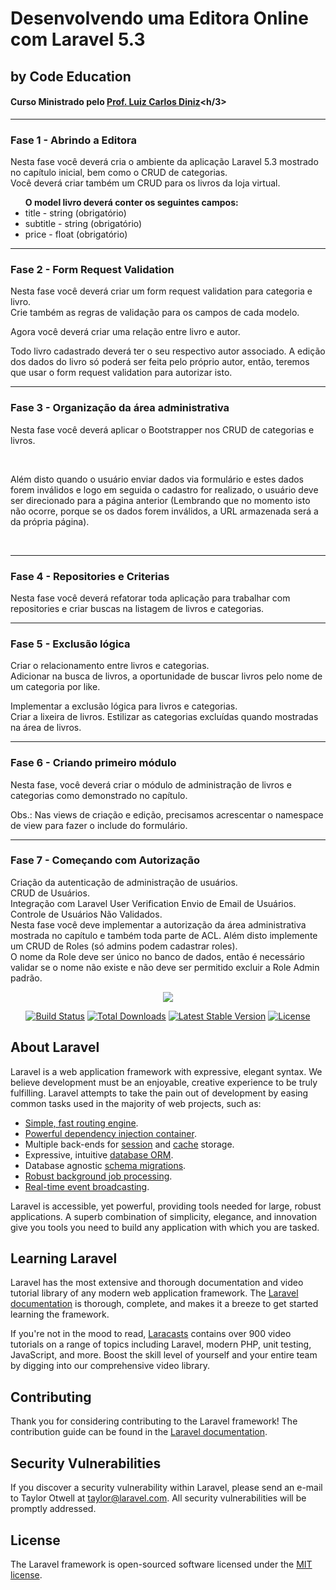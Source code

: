 # Desenvolvendo uma Editora Online com Laravel 5.3
## by Code Education
#### Curso Ministrado pelo <a href="https://about.me/carlosluiz">Prof. Luiz Carlos Diniz</a><h/3>
<hr/>

### Fase 1 - Abrindo a Editora
<p>Nesta fase você deverá cria o ambiente da aplicação Laravel 5.3 mostrado no capítulo inicial, bem como o CRUD de categorias.</br>
Você deverá criar também um CRUD para os livros da loja virtual.</br></p>
<ul>
<b>O model livro deverá conter os seguintes campos:</b>
<li>title - string (obrigatório)</li>
<li>subtitle - string (obrigatório)</li>
<li>price - float (obrigatório)</li>
</ul>
<hr/>

### Fase 2 - Form Request Validation
<p>Nesta fase você deverá criar um form request validation para categoria e livro.</br>
Crie também as regras de validação para os campos de cada modelo.</br></p>
<p>Agora você deverá criar uma relação entre livro e autor.</p>
<p>Todo livro cadastrado deverá ter o seu respectivo autor associado.
   A edição dos dados do livro só poderá ser feita pelo próprio autor, então, teremos que usar o form request validation para autorizar isto.</p>
<hr/>

### Fase 3 - Organização da área administrativa
<p>Nesta fase você deverá aplicar o Bootstrapper nos CRUD de categorias e livros.</p></br>
<p>Além disto quando o usuário enviar dados via formulário e estes dados forem inválidos e logo em seguida o cadastro for realizado, o usuário deve ser direcionado para a página anterior (Lembrando que no momento isto não ocorre, porque se os dados forem inválidos, a URL armazenada será a da própria página).</p></br>
<hr/>

### Fase 4 - Repositories e Criterias
<p>Nesta fase você deverá refatorar toda aplicação para trabalhar com repositories e criar buscas na listagem de livros e categorias.</p> 
<hr/>

### Fase 5 - Exclusão lógica
Criar o relacionamento entre livros e categorias.<br>
Adicionar na busca de livros, a oportunidade de buscar livros pelo nome de um categoria por like.<br>
<p>Implementar a exclusão lógica para livros e categorias.<br>
Criar a lixeira de livros.
Estilizar as categorias excluídas quando mostradas na área de livros.
<hr>

### Fase 6 - Criando primeiro módulo
Nesta fase, você deverá criar o módulo de administração de livros e categorias como demonstrado no capítulo.<br>
<p>Obs.: Nas views de criação e edição, precisamos acrescentar o namespace de view para fazer o include do formulário.</p>
<hr/>

### Fase 7 - Começando com Autorização
Criação da autenticação de administração de usuários.<br>
CRUD de Usuários.<br>
Integração com Laravel User Verification
Envio de Email de Usuários.<br>
Controle de Usuários Não Validados.<br>
Nesta fase você deve implementar a autorização da área administrativa mostrada no capítulo e também toda parte de ACL. Além disto implemente um CRUD de Roles (só admins podem cadastrar roles).<br>
O nome da Role deve ser único no banco de dados, então é necessário validar se o nome não existe e não deve ser permitido excluir a Role Admin padrão.

<p align="center"><img src="https://laravel.com/assets/img/components/logo-laravel.svg"></p>

<p align="center">
<a href="https://travis-ci.org/laravel/framework"><img src="https://travis-ci.org/laravel/framework.svg" alt="Build Status"></a>
<a href="https://packagist.org/packages/laravel/framework"><img src="https://poser.pugx.org/laravel/framework/d/total.svg" alt="Total Downloads"></a>
<a href="https://packagist.org/packages/laravel/framework"><img src="https://poser.pugx.org/laravel/framework/v/stable.svg" alt="Latest Stable Version"></a>
<a href="https://packagist.org/packages/laravel/framework"><img src="https://poser.pugx.org/laravel/framework/license.svg" alt="License"></a>
</p>

## About Laravel

Laravel is a web application framework with expressive, elegant syntax. We believe development must be an enjoyable, creative experience to be truly fulfilling. Laravel attempts to take the pain out of development by easing common tasks used in the majority of web projects, such as:

- [Simple, fast routing engine](https://laravel.com/docs/routing).
- [Powerful dependency injection container](https://laravel.com/docs/container).
- Multiple back-ends for [session](https://laravel.com/docs/session) and [cache](https://laravel.com/docs/cache) storage.
- Expressive, intuitive [database ORM](https://laravel.com/docs/eloquent).
- Database agnostic [schema migrations](https://laravel.com/docs/migrations).
- [Robust background job processing](https://laravel.com/docs/queues).
- [Real-time event broadcasting](https://laravel.com/docs/broadcasting).

Laravel is accessible, yet powerful, providing tools needed for large, robust applications. A superb combination of simplicity, elegance, and innovation give you tools you need to build any application with which you are tasked.

## Learning Laravel

Laravel has the most extensive and thorough documentation and video tutorial library of any modern web application framework. The [Laravel documentation](https://laravel.com/docs) is thorough, complete, and makes it a breeze to get started learning the framework.

If you're not in the mood to read, [Laracasts](https://laracasts.com) contains over 900 video tutorials on a range of topics including Laravel, modern PHP, unit testing, JavaScript, and more. Boost the skill level of yourself and your entire team by digging into our comprehensive video library.

## Contributing

Thank you for considering contributing to the Laravel framework! The contribution guide can be found in the [Laravel documentation](http://laravel.com/docs/contributions).

## Security Vulnerabilities

If you discover a security vulnerability within Laravel, please send an e-mail to Taylor Otwell at taylor@laravel.com. All security vulnerabilities will be promptly addressed.

## License

The Laravel framework is open-sourced software licensed under the [MIT license](http://opensource.org/licenses/MIT).
